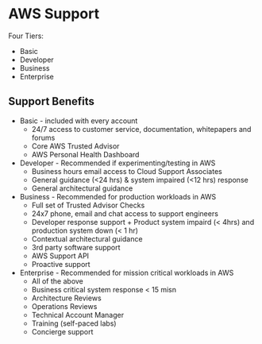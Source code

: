 # AWS Support

Four Tiers:
- Basic
- Developer
- Business
- Enterprise

## Support Benefits
- Basic - included with every account
  - 24/7 access to customer service, documentation, whitepapers and forums
  - Core AWS Trusted Advisor
  - AWS Personal Health Dashboard
- Developer - Recommended if experimenting/testing in AWS
  - Business hours email access to Cloud Support Associates
  - General guidance (<24 hrs) & system impaired (<12 hrs) response
  - General architectural guidance
- Business - Recommended for production workloads in AWS
  - Full set of Trusted Advisor Checks
  - 24x7 phone, email and chat access to support engineers
  - Developer response support + Product system impaird (< 4hrs) and production system down (< 1 hr)
  - Contextual architectural guidance
  - 3rd party software support
  - AWS Support API
  - Proactive support
- Enterprise - Recommended for mission critical workloads in AWS
  - All of the above
  - Business critical system response < 15 misn
  - Architecture Reviews
  - Operations Reviews
  - Technical Account Manager
  - Training (self-paced labs)
  - Concierge support